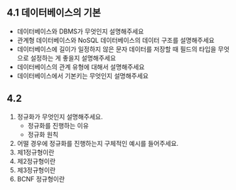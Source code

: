 ## 4.1 데이터베이스의 기본
- 데이터베이스와 DBMS가 무엇인지 설명해주세요
- 관계형 데이터베이스와 NoSQL 데이터베이스의 데이터 구조를 설명해주세요
- 데이터베이스에 길이가 일정하지 않은 문자 데이터를 저장할 때 필드의 타입을 무엇으로 설정하는 게 좋을지 설명해주세요
- 데이터베이스의 관계 유형에 대해서 설명해주세요
- 데이터베이스에서 기본키는 무엇인지 설명해주세요

## 4.2
1. 정규화가 무엇인지 설명해주세요.
   - 정규화를 진행하는 이유
   - 정규화 원칙
2. 어떨 경우에 정규화를 진행하는지 구체적인 예시를 들어주세요.
3. 제1정규형이란
4. 제2정규형이란
5. 제3정규형이란
6. BCNF 정규형이란